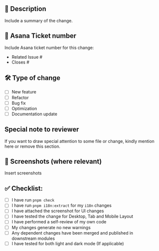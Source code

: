 ## 📖 Description

Include a summary of the change.

## 🔗 Asana Ticket number

Include Asana ticket number for this change:

- Related Issue #
- Closes #

## 🛠️ Type of change

- [ ] New feature
- [ ] Refactor
- [ ] Bug fix
- [ ] Optimization
- [ ] Documentation update

## Special note to reviewer

If you want to draw special attention to some file or change, kindly mention here or remove this section.

## 📸 Screenshots (where relevant)

Insert screenshots

## ✅ Checklist:

- [ ] I have run `pnpm check`
- [ ] I have run `pnpm i18n:extract` for my `i18n` changes
- [ ] I have attached the screenshot for UI changes
- [ ] I have tested the change for Desktop, Tab and Mobile Layout
- [ ] I have performed a self-review of my own code
- [ ] My changes generate no new warnings
- [ ] Any dependent changes have been merged and published in downstream modules
- [ ] I have tested for both light and dark mode (If applicable)

